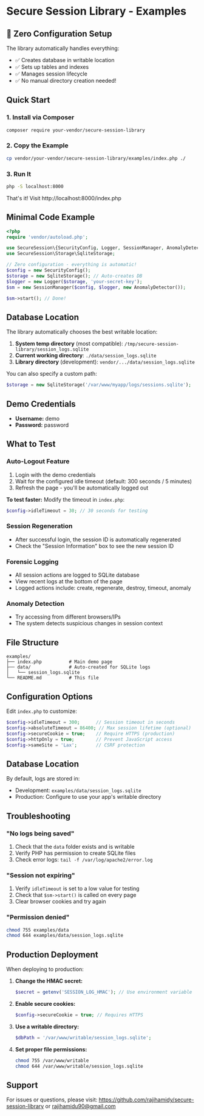 # Secure Session Library - Examples

## 🚀 Zero Configuration Setup

The library automatically handles everything:
- ✅ Creates database in writable location
- ✅ Sets up tables and indexes
- ✅ Manages session lifecycle
- ✅ No manual directory creation needed!

## Quick Start

### 1. Install via Composer
```bash
composer require your-vendor/secure-session-library
```

### 2. Copy the Example
```bash
cp vendor/your-vendor/secure-session-library/examples/index.php ./
```

### 3. Run It
```bash
php -S localhost:8000
```

That's it! Visit http://localhost:8000/index.php

## Minimal Code Example

```php
<?php
require 'vendor/autoload.php';

use SecureSession\{SecurityConfig, Logger, SessionManager, AnomalyDetector};
use SecureSession\Storage\SqliteStorage;

// Zero configuration - everything is automatic!
$config = new SecurityConfig();
$storage = new SqliteStorage(); // Auto-creates DB
$logger = new Logger($storage, 'your-secret-key');
$sm = new SessionManager($config, $logger, new AnomalyDetector());

$sm->start(); // Done!
```

## Database Location

The library automatically chooses the best writable location:

1. **System temp directory** (most compatible): `/tmp/secure-session-library/session_logs.sqlite`
2. **Current working directory**: `./data/session_logs.sqlite`
3. **Library directory** (development): `vendor/.../data/session_logs.sqlite`

You can also specify a custom path:
```php
$storage = new SqliteStorage('/var/www/myapp/logs/sessions.sqlite');
```

## Demo Credentials
- **Username:** demo
- **Password:** password

## What to Test

### Auto-Logout Feature
1. Login with the demo credentials
2. Wait for the configured idle timeout (default: 300 seconds / 5 minutes)
3. Refresh the page - you'll be automatically logged out

**To test faster:** Modify the timeout in `index.php`:
```php
$config->idleTimeout = 30; // 30 seconds for testing
```

### Session Regeneration
- After successful login, the session ID is automatically regenerated
- Check the "Session Information" box to see the new session ID

### Forensic Logging
- All session actions are logged to SQLite database
- View recent logs at the bottom of the page
- Logged actions include: create, regenerate, destroy, timeout, anomaly

### Anomaly Detection
- Try accessing from different browsers/IPs
- The system detects suspicious changes in session context

## File Structure

```
examples/
├── index.php          # Main demo page
├── data/              # Auto-created for SQLite logs
│   └── session_logs.sqlite
└── README.md          # This file
```

## Configuration Options

Edit `index.php` to customize:

```php
$config->idleTimeout = 300;      // Session timeout in seconds
$config->absoluteTimeout = 86400; // Max session lifetime (optional)
$config->secureCookie = true;    // Require HTTPS (production)
$config->httpOnly = true;        // Prevent JavaScript access
$config->sameSite = 'Lax';       // CSRF protection
```

## Database Location

By default, logs are stored in:
- Development: `examples/data/session_logs.sqlite`
- Production: Configure to use your app's writable directory

## Troubleshooting

### "No logs being saved"
1. Check that the `data` folder exists and is writable
2. Verify PHP has permission to create SQLite files
3. Check error logs: `tail -f /var/log/apache2/error.log`

### "Session not expiring"
1. Verify `idleTimeout` is set to a low value for testing
2. Check that `$sm->start()` is called on every page
3. Clear browser cookies and try again

### "Permission denied"
```bash
chmod 755 examples/data
chmod 644 examples/data/session_logs.sqlite
```

## Production Deployment

When deploying to production:

1. **Change the HMAC secret:**
   ```php
   $secret = getenv('SESSION_LOG_HMAC'); // Use environment variable
   ```

2. **Enable secure cookies:**
   ```php
   $config->secureCookie = true; // Requires HTTPS
   ```

3. **Use a writable directory:**
   ```php
   $dbPath = '/var/www/writable/session_logs.sqlite';
   ```

4. **Set proper file permissions:**
   ```bash
   chmod 755 /var/www/writable
   chmod 644 /var/www/writable/session_logs.sqlite
   ```

## Support

For issues or questions, please visit:
https://github.com/rajihamidy/secure-session-library or rajihamidu90@gmail.com